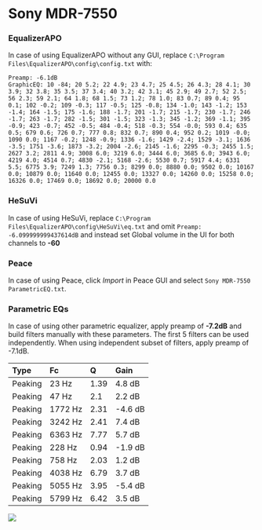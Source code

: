 # Sony MDR-7550

### EqualizerAPO
In case of using EqualizerAPO without any GUI, replace `C:\Program Files\EqualizerAPO\config\config.txt`
with:
```
Preamp: -6.1dB
GraphicEQ: 10 -84; 20 5.2; 22 4.9; 23 4.7; 25 4.5; 26 4.3; 28 4.1; 30 3.9; 32 3.8; 35 3.5; 37 3.4; 40 3.2; 42 3.1; 45 2.9; 49 2.7; 52 2.5; 56 2.3; 59 2.1; 64 1.8; 68 1.5; 73 1.2; 78 1.0; 83 0.7; 89 0.4; 95 0.1; 102 -0.2; 109 -0.3; 117 -0.5; 125 -0.8; 134 -1.0; 143 -1.2; 153 -1.4; 164 -1.5; 175 -1.6; 188 -1.7; 201 -1.7; 215 -1.7; 230 -1.7; 246 -1.7; 263 -1.7; 282 -1.5; 301 -1.5; 323 -1.3; 345 -1.2; 369 -1.1; 395 -0.9; 423 -0.7; 452 -0.5; 484 -0.4; 518 -0.3; 554 -0.0; 593 0.4; 635 0.5; 679 0.6; 726 0.7; 777 0.8; 832 0.7; 890 0.4; 952 0.2; 1019 -0.0; 1090 0.0; 1167 -0.2; 1248 -0.9; 1336 -1.6; 1429 -2.4; 1529 -3.1; 1636 -3.5; 1751 -3.6; 1873 -3.2; 2004 -2.6; 2145 -1.6; 2295 -0.3; 2455 1.5; 2627 3.2; 2811 4.9; 3008 6.0; 3219 6.0; 3444 6.0; 3685 6.0; 3943 6.0; 4219 4.0; 4514 0.7; 4830 -2.1; 5168 -2.6; 5530 0.7; 5917 4.4; 6331 5.5; 6775 3.9; 7249 1.3; 7756 0.3; 8299 0.0; 8880 0.0; 9502 0.0; 10167 0.0; 10879 0.0; 11640 0.0; 12455 0.0; 13327 0.0; 14260 0.0; 15258 0.0; 16326 0.0; 17469 0.0; 18692 0.0; 20000 0.0
```

### HeSuVi
In case of using HeSuVi, replace `C:\Program Files\EqualizerAPO\config\HeSuVi\eq.txt` and omit `Preamp:
-6.099999999437614dB` and instead set Global volume in the UI for both channels to **-60**

### Peace
In case of using Peace, click *Import* in Peace GUI and select `Sony MDR-7550 ParametricEQ.txt`.

### Parametric EQs
In case of using other parametric equalizer, apply preamp of **-7.2dB** and build filters manually
with these parameters. The first 5 filters can be used independently.
When using independent subset of filters, apply preamp of -7.1dB.

| Type    | Fc      |    Q | Gain    |
|:--------|:--------|:-----|:--------|
| Peaking | 23 Hz   | 1.39 | 4.8 dB  |
| Peaking | 47 Hz   | 2.1  | 2.2 dB  |
| Peaking | 1772 Hz | 2.31 | -4.6 dB |
| Peaking | 3242 Hz | 2.41 | 7.4 dB  |
| Peaking | 6363 Hz | 7.77 | 5.7 dB  |
| Peaking | 228 Hz  | 0.94 | -1.9 dB |
| Peaking | 758 Hz  | 2.03 | 1.2 dB  |
| Peaking | 4038 Hz | 6.79 | 3.7 dB  |
| Peaking | 5055 Hz | 3.95 | -5.4 dB |
| Peaking | 5799 Hz | 6.42 | 3.5 dB  |

![](https://raw.githubusercontent.com/jaakkopasanen/AutoEq/master/results/innerfidelity/sbaf-serious/Sony%20MDR-7550/Sony%20MDR-7550.png)